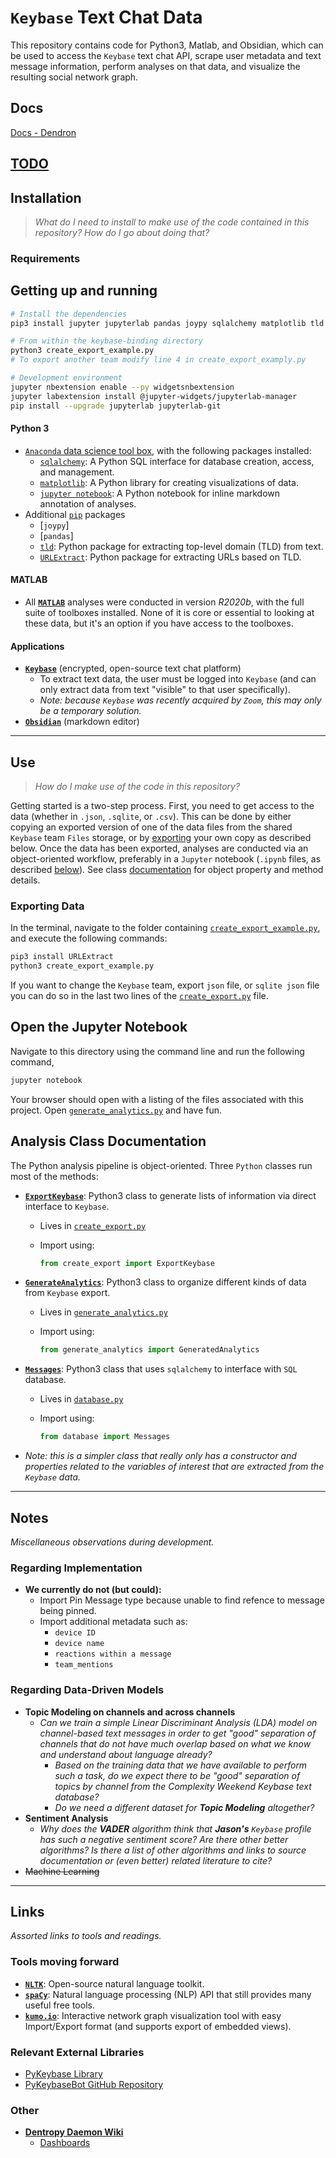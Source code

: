 # `Keybase` Text Chat Data

This repository contains code for Python3, Matlab, and Obsidian, which can be used to access the `Keybase` text chat API, scrape user metadata and text message information, perform analyses on that data, and visualize the resulting social network graph.
## Docs

[Docs - Dendron](https://wiki.dentropydaemon.io/notes/hoJ8t43aDT75r9xidjMBX.html)

## [TODO](./TODO.md)

## Installation

> *What do I need to install to make use of the code contained in this repository?* 
> *How do I go about doing that?*

### Requirements

## Getting up and running

``` bash
# Install the dependencies
pip3 install jupyter jupyterlab pandas joypy sqlalchemy matplotlib tld URLExtract calmap

# From within the keybase-binding directory
python3 create_export_example.py
# To export another team modify line 4 in create_export_examply.py

# Development environment
jupyter nbextension enable --py widgetsnbextension
jupyter labextension install @jupyter-widgets/jupyterlab-manager
pip install --upgrade jupyterlab jupyterlab-git
```

#### Python 3 ####

* [`Anaconda` data science tool box](https://www.anaconda.com/products/individual), with the following packages installed:
  * [`sqlalchemy`](https://www.sqlalchemy.org/download.html): A Python SQL interface for database creation, access, and management.
  * [`matplotlib`](https://matplotlib.org/3.3.2/users/installing.html):  A Python library for creating visualizations of data.
  * [`jupyter notebook`](https://jupyter.org/install): A Python notebook for inline markdown annotation of analyses.
* Additional [`pip`](https://docs.python.org/3/installing/index.html) packages
  * [`joypy`]
  * [`pandas`]
  * [`tld`](https://pypi.org/project/tld/): Python package for extracting top-level domain (TLD) from text.
  * [`URLExtract`](https://pypi.org/project/urlextract/): Python package for extracting URLs based on TLD.

#### MATLAB ####

* All **[`MATLAB`](https://www.mathworks.com/)** analyses were conducted in version *R2020b*, with the full suite of toolboxes installed. None of it is core or essential to looking at these data, but it's an option if you have access to the toolboxes. 

#### Applications ####

* **[`Keybase`](https://keybase.io/download)** (encrypted, open-source text chat platform)
  * To extract text data, the user must be logged into `Keybase` (and can only extract data from text "visible" to that user specifically).
  * *Note: because `Keybase` was recently acquired by `Zoom`, this may only be a temporary solution.*
* **[`Obsidian`](https://obsidian.md/)** (markdown editor)

---

## Use ##

> *How do I make use of the code in this repository?*

Getting started is a two-step process. First, you need to get access to the data (whether in `.json`, `.sqlite`, or `.csv`). This can be done by either copying an exported version of one of the data files from the shared `Keybase` team `Files` storage, or by [exporting](#exporting-data) your own copy as described below. Once the data has been exported, analyses are conducted via an object-oriented workflow, preferably in a `Jupyter` notebook (`.ipynb` files, as described [below](#open-the-jupyter-notebook)). See class [documentation](#analysis-class-documentation) for object property and method details.

### Exporting Data

In the terminal, navigate to the folder containing [`create_export_example.py`](create_export_example.py), and execute the following commands:

``` bash
pip3 install URLExtract
python3 create_export_example.py
```
If you want to change the `Keybase` team, export `json` file, or `sqlite json` file you can do so in the last two lines of the [`create_export.py`](create_export.py) file.

## Open the Jupyter Notebook

Navigate to this directory using the command line and run the following command,

``` bash
jupyter notebook
```

Your browser should open with a listing of the files associated with this project. Open [`generate_analytics.py`](generate_analytics.py) and have fun.

## Analysis Class Documentation ##

The Python analysis pipeline is object-oriented. Three `Python` classes run most of the methods:

* **[`ExportKeybase`](./docs/ExportKeybase.md)**: Python3 class to generate lists of information via direct interface to `Keybase`.

  * Lives in [`create_export.py`](create_export.py)

  * Import using:

    ```python
    from create_export import ExportKeybase
    ```

* **[`GenerateAnalytics`](./docs/GenerateAnalytics.md)**: Python3 class to organize different kinds of data from `Keybase` export.

  * Lives in [`generate_analytics.py`](generate_analytics.py)

  * Import using:

    ```python
    from generate_analytics import GeneratedAnalytics
    ```

* **[`Messages`](#messages-class)**: Python3 class that uses `sqlalchemy` to interface with `SQL` database.

  * Lives in [`database.py`](database.py)

  * Import using:

    ```python
    from database import Messages
    ```
    
* *Note: this is a simpler class that really only has a constructor and properties related to the variables of interest that are extracted from the `Keybase` data.*

---

## Notes ##

*Miscellaneous observations during development.*

### Regarding Implementation

- **We currently do not (but could):**
  - Import Pin Message type because unable to find refence to message being pinned.
  - Import additional metadata such as: 
    - `device ID` 
    - `device name` 
    - `reactions within a message` 
    - `team_mentions` 

### Regarding Data-Driven Models ###

* **Topic Modeling on channels and across channels**
  * *Can we train a simple Linear Discriminant Analysis (LDA) model on channel-based text messages in order to get "good" separation of channels that do not have much overlap based on what we know and understand about language already?*
    * *Based on the training data that we have available to perform such a task, do we expect there to be "good" separation of topics by channel from the Complexity Weekend Keybase text database?*
    * *Do we need a different dataset for **Topic Modeling** altogether?*
* **Sentiment Analysis**
  * *Why does the **VADER** algorithm think that **Jason's** `Keybase` profile has such a negative sentiment score? Are there other better algorithms? Is there a list of other algorithms and links to source documentation or (even better) related literature to cite?*
* ~~Machine Learning~~

---

## Links

*Assorted links to tools and readings.*

### Tools moving forward

* **[`NLTK`](https://www.nltk.org/)**: Open-source natural language toolkit.
* **[`spaCy`](https://spacy.io/)**: Natural language processing (NLP) API that still provides many useful free tools.
* **[`kumo.io`](https://kumo.io/)**: Interactive network graph visualization tool with easy Import/Export format (and supports export of embedded views).

### Relevant External Libraries

* [PyKeybase Library](https://pypi.org/project/pykeybase/)
* [PyKeybaseBot GitHub Repository](https://github.com/keybase/pykeybasebot)

### Other ###

* **[Dentropy Daemon Wiki](https://wiki.dentropydaemon.io/)**
  * [Dashboards](https://wiki.dentropydaemon.io/en/Dashboards)

